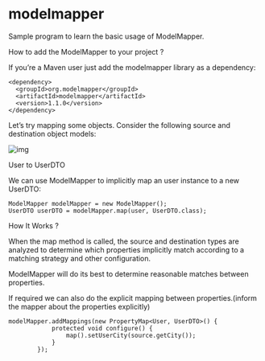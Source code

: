 # modelmapper

Sample program to learn the basic usage of ModelMapper.

How to add the ModelMapper to your project ?

If you’re a Maven user just add the modelmapper library as a dependency:

```
<dependency>
  <groupId>org.modelmapper</groupId>
  <artifactId>modelmapper</artifactId>
  <version>1.1.0</version>
</dependency>
```

Let’s try mapping some objects. Consider the following source and destination object models:

![img](https://user-images.githubusercontent.com/30971809/34463513-291b795e-ee84-11e7-9630-e252363a80c9.png)

User to UserDTO

We can use ModelMapper to implicitly map an user instance to a new UserDTO:

```
ModelMapper modelMapper = new ModelMapper();
UserDTO userDTO = modelMapper.map(user, UserDTO.class);
```

How It Works ?

When the map method is called, the source and destination types are analyzed to determine which properties implicitly match according to a matching strategy and other configuration.

ModelMapper will do its best to determine reasonable matches between properties.

If required we can also do the explicit mapping between properties.(inform the mapper about the properties explicitly)

```
modelMapper.addMappings(new PropertyMap<User, UserDTO>() {
			protected void configure() {
				map().setUserCity(source.getCity());
			}
		});
```    
